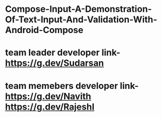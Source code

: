 # Compose-Input-A-Demonstration-Of-Text-Input-And-Validation-With-Android-Compose
#  team leader developer link-  https://g.dev/Sudarsan
#  team memebers developer link- https://g.dev/Navith https://g.dev/RajeshI
